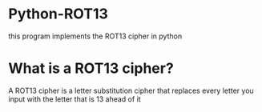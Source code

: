 # Python-ROT13
this program implements the ROT13 cipher in python

# What is a ROT13 cipher?
A ROT13 cipher is a letter substitution cipher that replaces
every letter you input with the letter that is 13 ahead of it
